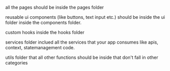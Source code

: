 all the pages should be inside the pages folder


reusable ui components (like buttons, text input etc.) should be inside the ui folder inside the components folder.


custom hooks inside the hooks folder

services folder inclued all the services that your app consumes like apis, context, statemanagement code.


utils folder that all other functions should be inside that don't fall in other categories

